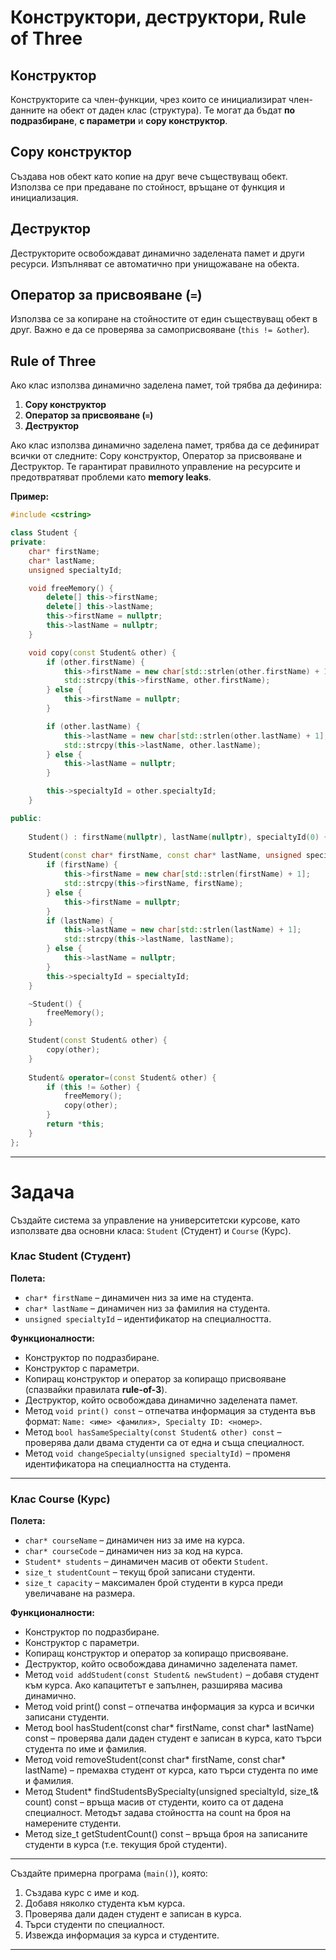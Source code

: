 # Конструктори, деструктори, Rule of Three

## Конструктор

Конструкторите са член-функции, чрез които се инициализират член-данните на обект от даден клас (структура). Те могат да бъдат **по подразбиране**, **с параметри** и **copy конструктор**.
## Copy конструктор

Създава нов обект като копие на друг вече съществуващ обект. Използва се при предаване по стойност, връщане от функция и инициализация.
## Деструктор

Деструкторите освобождават динамично заделената памет и други ресурси. Изпълняват се автоматично при унищожаване на обекта.
## Оператор за присвояване (`=`)

Използва се за копиране на стойностите от един съществуващ обект в друг. Важно е да се проверява за самоприсвояване (`this != &other`).

## Rule of Three

Ако клас използва динамично заделена памет, той трябва да дефинира:
1. **Copy конструктор**
2. **Оператор за присвояване (`=`)**
3. **Деструктор**

Ако клас използва динамично заделена памет, трябва да се дефинират всички от следните: Copy конструктор, Оператор за присвояване и Деструктор. Те гарантират правилното управление на ресурсите и предотвратяват проблеми като **memory leaks**.

**Пример:**

```cpp
#include <cstring>

class Student {
private:
    char* firstName;
    char* lastName;
    unsigned specialtyId;

    void freeMemory() {
        delete[] this->firstName;
        delete[] this->lastName;
        this->firstName = nullptr;
        this->lastName = nullptr;
    }

    void copy(const Student& other) {
        if (other.firstName) {
            this->firstName = new char[std::strlen(other.firstName) + 1];
            std::strcpy(this->firstName, other.firstName);
        } else {
            this->firstName = nullptr;
        }

        if (other.lastName) {
            this->lastName = new char[std::strlen(other.lastName) + 1];
            std::strcpy(this->lastName, other.lastName);
        } else {
            this->lastName = nullptr;
        }

        this->specialtyId = other.specialtyId;
    }

public:
 
    Student() : firstName(nullptr), lastName(nullptr), specialtyId(0) {}
    
    Student(const char* firstName, const char* lastName, unsigned specialtyId) {
        if (firstName) {
            this->firstName = new char[std::strlen(firstName) + 1];
            std::strcpy(this->firstName, firstName);
        } else {
            this->firstName = nullptr;
        }
        if (lastName) {
            this->lastName = new char[std::strlen(lastName) + 1];
            std::strcpy(this->lastName, lastName);
        } else {
            this->lastName = nullptr;
        }
        this->specialtyId = specialtyId;
    }

    ~Student() {
        freeMemory();
    }

    Student(const Student& other) {
        copy(other);
    }
    
    Student& operator=(const Student& other) {
        if (this != &other) {
            freeMemory();
            copy(other);
        }
        return *this;
    }
};


```

---

# Задача

Създайте система за управление на университетски курсове, като използвате два основни класа: `Student` (Студент) и `Course` (Курс).

### Клас Student (Студент)

**Полета:**
- `char* firstName` – динамичен низ за име на студента.
- `char* lastName` – динамичен низ за фамилия на студента.
- `unsigned specialtyId` – идентификатор на специалността.

**Функционалности:**
- Конструктор по подразбиране.
- Конструктор с параметри.
- Копиращ конструктор и оператор за копиращо присвояване (спазвайки правилата **rule-of-3**).
- Деструктор, който освобождава динамично заделената памет.
- Метод `void print() const` – отпечатва информация за студента във формат:
  `Name: <име> <фамилия>, Specialty ID: <номер>`.
- Метод `bool hasSameSpecialty(const Student& other) const` – проверява дали двама студенти са от една и съща специалност.
- Метод `void changeSpecialty(unsigned specialtyId)` – променя идентификатора на специалността на студента.

---

### Клас Course (Курс)

**Полета:**
- `char* courseName` – динамичен низ за име на курса.
- `char* courseCode` – динамичен низ за код на курса.
- `Student* students` – динамичен масив от обекти `Student`.
- `size_t studentCount` – текущ брой записани студенти.
- `size_t capacity` – максимален брой студенти в курса преди увеличаване на размера.

**Функционалности:**
- Конструктор по подразбиране.
- Конструктор с параметри.
- Копиращ конструктор и оператор за копиращо присвояване.
- Деструктор, който освобождава динамично заделената памет.
- Метод `void addStudent(const Student& newStudent)` – добавя студент към курса. Ако капацитетът е запълнен, разширява масива динамично.
- Метод void print() const – отпечатва информация за курса и всички записани студенти.
- Метод bool hasStudent(const char* firstName, const char* lastName) const – проверява дали даден студент е записан в курса, като търси студента по име и фамилия.
- Метод void removeStudent(const char* firstName, const char* lastName) – премахва студент от курса, като търси студента по име и фамилия.
- Метод Student* findStudentsBySpecialty(unsigned specialtyId, size_t& count) const – връща масив от студенти, които са от дадена специалност. Методът задава стойността на count на броя на намерените студенти.
- Метод size_t getStudentCount() const – връща броя на записаните студенти в курса (т.е. текущия брой студенти).
  
---



Създайте примерна програма (`main()`), която:
1. Създава курс с име и код.
2. Добавя няколко студента към курса.
3. Проверява дали даден студент е записан в курса.
4. Търси студенти по специалност.
5. Извежда информация за курса и студентите.

---
